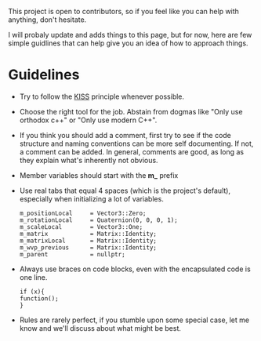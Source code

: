 
This project is open to contributors, so if you feel like you can help with anything, don't hesitate.

I will probaly update and adds things to this page, but for now, here are few simple guidlines that can help give you an idea of how to approach things.

# Guidelines
- Try to follow the [KISS](https://en.wikipedia.org/wiki/KISS_principle) principle whenever possible.

- Choose the right tool for the job. Abstain from dogmas like "Only use orthodox c++" or "Only use modern C++".

- If you think you should add a comment, first try to see if the code structure and naming conventions can be more self documenting. If not, a comment can be added. In general, comments are good, as long as they explain what's inherently not obvious.

- Member variables should start with the **m_** prefix

- Use real tabs that equal 4 spaces (which is the project's default), especially when initializing a lot of variables.
    ```
    m_positionLocal		= Vector3::Zero;
    m_rotationLocal		= Quaternion(0, 0, 0, 1);
    m_scaleLocal		= Vector3::One;
    m_matrix			= Matrix::Identity;
    m_matrixLocal		= Matrix::Identity;
    m_wvp_previous		= Matrix::Identity;
    m_parent			= nullptr;
    ```
    
- Always use braces on code blocks, even with the encapsulated code is one line.
	```
	if (x){
	function();
	}
	```
- Rules are rarely perfect, if you stumble upon some special case, let me know and we'll discuss about what might be best.